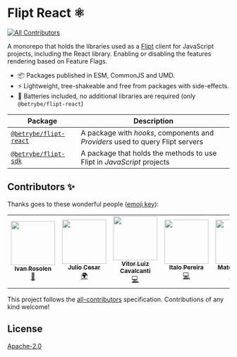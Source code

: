 # Flipt React ⚛️
<!-- ALL-CONTRIBUTORS-BADGE:START - Do not remove or modify this section -->
[![All Contributors](https://img.shields.io/badge/all_contributors-7-orange.svg?style=flat-square)](#contributors-)
<!-- ALL-CONTRIBUTORS-BADGE:END -->

A monorepo that holds the libraries used as a [Flipt](https://flipt.io/) client for JavaScript projects, including the React library. Enabling or disabling the features rendering based on Feature Flags.

- 📦 Packages published in ESM, CommonJS and UMD.
- ⚡️ Lightweight, tree-shakeable and free from packages with side-effects.
- 🔋 Batteries included, no additional libraries are required (only `@betrybe/flipt-react`)

| Package                                                    | Description                                                                    |
| ---------------------------------------------------------- | ------------------------------------------------------------------------------ |
| [`@betrybe/flipt-react`](./packages/flipt-react/README.md) | A package with _hooks_, components and _Providers_ used to query Flipt servers |
| [`@betrybe/flipt-sdk`](./packages/flipt-sdk/README.md)     | A package that holds the methods to use Flipt in _JavaScript_ projects         |

## Contributors ✨

Thanks goes to these wonderful people ([emoji key](https://allcontributors.org/docs/en/emoji-key)):

<!-- ALL-CONTRIBUTORS-LIST:START - Do not remove or modify this section -->
<!-- prettier-ignore-start -->
<!-- markdownlint-disable -->
<table>
  <tr>
    <td align="center"><a href="https://ivanrosolen.com.br"><img src="https://avatars.githubusercontent.com/u/226859?v=4?s=100" width="100px;" alt=""/><br /><sub><b>Ivan Rosolen</b></sub></a><br /><a href="https://github.com/betrybe/flipt-js/commits?author=ivanrosolen" title="Documentation">📖</a></td>
    <td align="center"><a href="https://github.com/jliocsar"><img src="https://avatars.githubusercontent.com/u/60270538?v=4?s=100" width="100px;" alt=""/><br /><sub><b>Julio Cesar</b></sub></a><br /><a href="#translation-jliocsar" title="Translation">🌍</a></td>
    <td align="center"><a href="http://vitorluizc.github.io"><img src="https://avatars.githubusercontent.com/u/9027363?v=4?s=100" width="100px;" alt=""/><br /><sub><b>Vitor Luiz Cavalcanti</b></sub></a><br /><a href="https://github.com/betrybe/flipt-js/commits?author=VitorLuizC" title="Code">💻</a></td>
    <td align="center"><a href="https://github.com/ItaloPereira"><img src="https://avatars.githubusercontent.com/u/29663383?v=4?s=100" width="100px;" alt=""/><br /><sub><b>Italo Pereira</b></sub></a><br /><a href="https://github.com/betrybe/flipt-js/commits?author=ItaloPereira" title="Code">💻</a></td>
    <td align="center"><a href="https://github.com/mateustalles"><img src="https://avatars.githubusercontent.com/u/39180176?v=4?s=100" width="100px;" alt=""/><br /><sub><b>Mateus Talles</b></sub></a><br /><a href="https://github.com/betrybe/flipt-js/commits?author=mateustalles" title="Code">💻</a> <a href="https://github.com/betrybe/flipt-js/commits?author=mateustalles" title="Tests">⚠️</a></td>
    <td align="center"><a href="https://github.com/tejota"><img src="https://avatars.githubusercontent.com/u/10760183?v=4?s=100" width="100px;" alt=""/><br /><sub><b>Olavo G. Junior</b></sub></a><br /><a href="https://github.com/betrybe/flipt-js/commits?author=tejota" title="Code">💻</a> <a href="https://github.com/betrybe/flipt-js/issues?q=author%3Atejota" title="Bug reports">🐛</a></td>
    <td align="center"><a href="https://github.com/oAllanWeb"><img src="https://avatars.githubusercontent.com/u/16557802?v=4?s=100" width="100px;" alt=""/><br /><sub><b>Allan da Silva</b></sub></a><br /><a href="https://github.com/betrybe/flipt-js/commits?author=oAllanWeb" title="Code">💻</a> <a href="https://github.com/betrybe/flipt-js/issues?q=author%3AoAllanWeb" title="Bug reports">🐛</a></td>
  </tr>
</table>

<!-- markdownlint-restore -->
<!-- prettier-ignore-end -->

<!-- ALL-CONTRIBUTORS-LIST:END -->

This project follows the [all-contributors](https://github.com/all-contributors/all-contributors) specification. Contributions of any kind welcome!

## License

[Apache-2.0](./LICENSE)